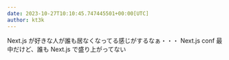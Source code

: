 ```yaml
---
date: 2023-10-27T10:10:45.747445501+00:00[UTC]
author: kt3k
---
```

Next.js が好きな人が誰も居なくなってる感じがするなぁ・・・ Next.js conf 最中だけど、誰も Next.js で盛り上がってない

